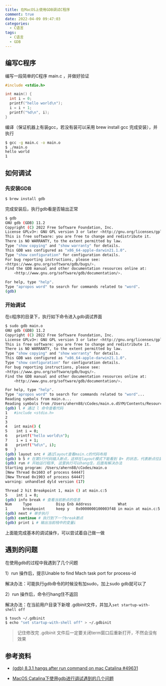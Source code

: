 ```yaml
---
title: 在MacOS上使用GDB调试C程序
comment: true
date: 2022-04-09 09:47:03
categories:
  - C语言
tags:
  - C语言
  - GDB
---
```


## 编写C程序

编写一段简单的C程序 main.c ，并做好验证

```c
#include <stdio.h>

int main() {
  int i = 0;
  printf("hello world\n");
  i = i + 1;
  printf("%d\n", i);
}
```

编译（保证机器上有装gcc，若没有装可以采用 brew install gcc 完成安装），并执行

```bash
$ gcc -g main.c -o main.o
$ ./main.o
hello world
1
```

## 如何调试

### 先安装GDB

```bash
$ brew install gdb
```

完成安装后，执行gdb看是否输出正常

```bash
$ gdb
GNU gdb (GDB) 11.2
Copyright (C) 2022 Free Software Foundation, Inc.
License GPLv3+: GNU GPL version 3 or later <http://gnu.org/licenses/gpl.html>
This is free software: you are free to change and redistribute it.
There is NO WARRANTY, to the extent permitted by law.
Type "show copying" and "show warranty" for details.
This GDB was configured as "x86_64-apple-darwin21.1.0".
Type "show configuration" for configuration details.
For bug reporting instructions, please see:
<https://www.gnu.org/software/gdb/bugs/>.
Find the GDB manual and other documentation resources online at:
    <http://www.gnu.org/software/gdb/documentation/>.

For help, type "help".
Type "apropos word" to search for commands related to "word".
(gdb) 
```

### 开始调试

在c程序的目录下，执行如下命令进入gdb调试界面

```bash
$ sudo gdb main.o
GNU gdb (GDB) 11.2
Copyright (C) 2022 Free Software Foundation, Inc.
License GPLv3+: GNU GPL version 3 or later <http://gnu.org/licenses/gpl.html>
This is free software: you are free to change and redistribute it.
There is NO WARRANTY, to the extent permitted by law.
Type "show copying" and "show warranty" for details.
This GDB was configured as "x86_64-apple-darwin21.1.0".
Type "show configuration" for configuration details.
For bug reporting instructions, please see:
<https://www.gnu.org/software/gdb/bugs/>.
Find the GDB manual and other documentation resources online at:
    <http://www.gnu.org/software/gdb/documentation/>.

For help, type "help".
Type "apropos word" to search for commands related to "word"...
Reading symbols from main.o...
Reading symbols from /Users/ahern88/cCodes/main.o.dSYM/Contents/Resources/DWARF/main.o...
(gdb) l # 通过 l 命令查看代码
1	#include <stdio.h>
2	
3	
4	int main() {
5	 int i = 0;
6	 printf("hello world\n");
7	 i = i + 1;
8	 printf("%d\n", i);
9	}
(gdb) layout src # 通过layout查看main.c的代码布局
(gdb) b 5 # 在第5行代码插入断点，这样在layout模式下能看到 B+ 的状态，代表断点位置
(gdb) run # 开始运行程序, 这里执行可以hang住，后面有解决办法
Starting program: /Users/ahern88/cCodes/main.o 
[New Thread 0x1603 of process 64447]
[New Thread 0x1903 of process 64447]
warning: unhandled dyld version (17)

Thread 2 hit Breakpoint 1, main () at main.c:5
5	 int i = 0;
(gdb) info break # 查看当前断点的信息
Num     Type           Disp Enb Address            What
1       breakpoint     keep y   0x0000000100003f48 in main at main.c:5
(gdb) next # 单步执行
(gdb) continue # 执行到下一个break断点
(gdb) print i # 输出当前栈中的变量i
```

上面能完成基本的调试操作，可以尝试着自己做一做

## 遇到的问题

在使用gdb的过程中我遇到了几个问题

1）run 操作后，提示Unable to find Mach task port for process-id

解决办法：可能执行gdb命令的时候没有加sudo，加上sudo gdb就可以了

2）run 操作后，命令行hang住不返回

解决办法：在当前用户目录下新增 .gdbinit文件，并加入```set startup-with-shell off``` 

```bash
$ touch ~/.gdbinit
$ echo "set startup-with-shell off" > ~/.gdbinit
```

> 记住修改完 .gdbinit 文件后一定要关闭term窗口后重新打开，不然会没有效果

## 参考资料

- [(gdb) 8.3.1 hangs after run command on mac Catalina #49631](https://github.com/Homebrew/homebrew-core/issues/49631)

- [MacOS Catalina下使用gdb进行调试遇到的几个问题](https://blog.csdn.net/donaldsy/article/details/106739316)
